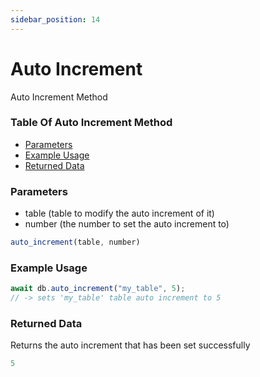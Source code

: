```yaml
---
sidebar_position: 14
---
```


# Auto Increment

Auto Increment Method

### Table Of Auto Increment Method

- [Parameters](#parameters)
- [Example Usage](#example-usage)
- [Returned Data](#returned-data)

### Parameters
- table (table to modify the auto increment of it)
- number (the number to set the auto increment to)
```js
auto_increment(table, number)
```

### Example Usage
```js
await db.auto_increment("my_table", 5);
// -> sets 'my_table' table auto increment to 5
```

### Returned Data
Returns the auto increment that has been set successfully 
```js
5
```